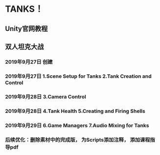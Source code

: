 # TANKS！

## Unity官网教程

## 双人坦克大战

### 2019年9月27日 创建

### 2019年9月27日 1.Scene Setup for Tanks  2.Tank Creation and Control
### 2019年9月28日 3.Camera Control

### 2019年9月28日 4.Tank Health 5.Creating and Firing Shells

### 2019年9月29日 6.Game Managers 7.Audio Mixing for Tanks



### 后续优化：删除素材中的完成版， 为Scripts添加注释， 添加课程指导pdf

​				

